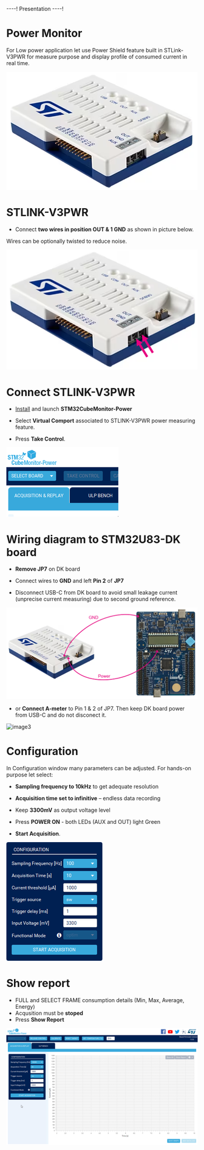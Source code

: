 ----!
Presentation
----!
# Power Monitor
For Low power application let use Power Shield feature built in STLink-V3PWR for measure purpose and display profile of consumed current in real time.

![image](./img/V3PWR.png) 

# STLINK-V3PWR
- Connect **two wires in position OUT & 1 GND** as shown in picture below. 

<ainfo>
Wires can be optionally twisted to reduce noise.
</ainfo> 
<p> </p>

![image](./img/V3PWRwire.png)


# Connect STLINK-V3PWR
- [Install](https://www.st.com/en/development-tools/stm32cubemonpwr.html) and launch **STM32CubeMonitor-Power**

- Select **Virtual Comport** associated to STLINK-V3PWR power measuring feature.

- Press **Take Control**.

![gif1](./img/CubeMX_PwrMon_SelectBoard.gif)

# Wiring diagram to STM32U83-DK board
- **Remove JP7** on DK board

- Connect wires to **GND** and left **Pin 2** of **JP7**
  
- Disconnect USB-C from DK board to avoid small leakage current (unprecise current measuring) due to second ground reference.

![image2](./img/wiring.png) 

- or **Connect A-meter** to Pin 1 & 2 of JP7. Then keep DK board power from USB-C and do not disconect it. 
  
![image3](./img/Ameter.png) 

# Configuration
In Configuration window many parameters can be adjusted. For hands-on purpose let select:

- **Sampling frequency to 10kHz** to get adequate resolution

- **Acquisition time set to infinitive** – endless data recording

- Keep **3300mV** as output voltage level

- Press **POWER ON** - both LEDs (AUX and OUT) light Green

- **Start Acquisition**.

![gif2](./img/CubeMX_PwrMon_Conf.gif)

# Show report
- FULL and SELECT FRAME consumption details (Min, Max, Average, Energy)
- Acqusition must be **stoped**
- Press **Show Report**

![gif3](./img/showreport.gif)



